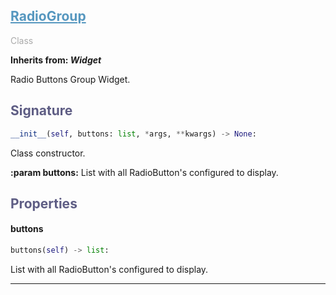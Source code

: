 

## <h2 style="color: #5697bf;"><u>RadioGroup</u></h2>

<span style="color: #AAA;">Class</span>

**Inherits from: _Widget_**

Radio Buttons Group Widget.


### <h2 style="color: #5e5d84;">Signature</h2>

```python
__init__(self, buttons: list, *args, **kwargs) -> None:
```

Class constructor.

  
**:param buttons:** List with all RadioButton's configured to display.
  


### <h2 style="color: #5e5d84;">Properties</h2>


#### buttons

```python
buttons(self) -> list:
```

List with all RadioButton's configured to display.


---